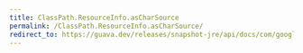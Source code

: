 ```yaml
---
title: ClassPath.ResourceInfo.asCharSource
permalink: /ClassPath.ResourceInfo.asCharSource/
redirect_to: https://guava.dev/releases/snapshot-jre/api/docs/com/google/common/reflect/ClassPath.ResourceInfo.html#asCharSource-java.nio.charset.Charset-
---
```


